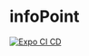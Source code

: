 # infoPoint
[![Expo CI CD](https://github.com/matrix105/infoPoint/actions/workflows/main.yml/badge.svg)](https://github.com/matrix105/infoPoint/actions/workflows/main.yml)
